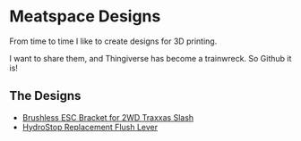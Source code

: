 # Meatspace Designs

From time to time I like to create designs for 3D printing.

I want to share them, and Thingiverse has become a trainwreck. So Github it is!

## The Designs

- [Brushless ESC Bracket for 2WD Traxxas Slash](BrushlessESCBracketFor2WDTraxxasSlash/)
- [HydroStop Replacement Flush Lever](HydroStopReplacementFlushLever/)
